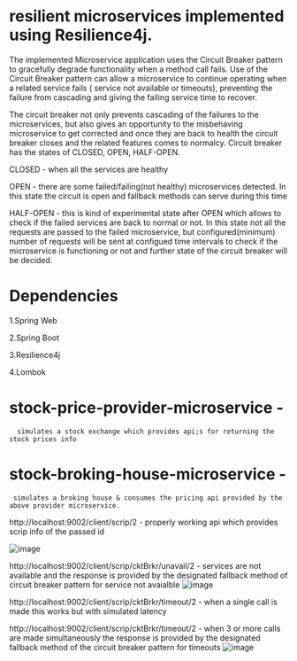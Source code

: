 # resilient microservices implemented using Resilience4j. 

The implemented Microservice application uses the Circuit Breaker pattern to gracefully degrade functionality when a method call fails. Use of the Circuit Breaker pattern can allow a microservice to continue operating when a related service fails ( service not available or timeouts), preventing the failure from cascading and giving the failing service time to recover.

The circuit breaker not only prevents cascading of the failures to the microservices, but also gives an opportunity to the misbehaving microservice to get corrected and once they are back to health the circuit breaker closes and the related features comes to normalcy. Circuit breaker has the states of CLOSED, OPEN, HALF-OPEN.

CLOSED - when all the services are healthy

OPEN - there are some failed/failing(not healthy) microservices detected. In this state the circuit is open and fallback methods can serve during this time

HALF-OPEN - this is kind of experimental state after OPEN which allows to check if the failed services are back to normal or not. In this state not all the requests are passed to the failed microservice, but configured(minimum) number of requests will be sent at configued time intervals to check if the microservice is functioning or not and further state of the circuit breaker will be decided. 

# Dependencies

1.Spring Web

2.Spring Boot

3.Resilience4j

4.Lombok




 # stock-price-provider-microservice -  
      simulates a stock exchange which provides api;s for returning the stock prices info

# stock-broking-house-microservice - 
     simulates a broking house & consumes the pricing api provided by the above provider microservice.

 http://localhost:9002/client/scrip/2  - properly working api which provides scrip info of the passed id

![image](https://user-images.githubusercontent.com/8149802/138482171-d9e358d3-0d6a-4f13-a60e-bc65fb6255c0.png)


 http://localhost:9002/client/scrip/cktBrkr/unavail/2 - services are not available and the response is provided by the designated fallback method of circuit breaker pattern for service not avaialble
![image](https://user-images.githubusercontent.com/8149802/138482418-913d56a2-5b5f-44bd-8b7d-390ba44501cf.png)

 http://localhost:9002/client/scrip/cktBrkr/timeout/2 - when a single call is made this works but with simulated latency

 http://localhost:9002/client/scrip/cktBrkr/timeout/2 - when 3 or more calls are made simultaneously the response is provided by the designated fallback method of the circuit breaker pattern for timeouts
 ![image](https://user-images.githubusercontent.com/8149802/138482695-b7960390-823e-47f7-b927-cac7d44b77ac.png)


